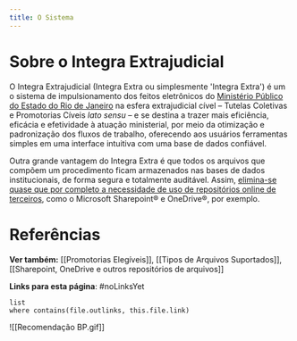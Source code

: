```yaml
---
title: O Sistema
---
```

# Sobre o Integra Extrajudicial

O Integra Extrajudicial (Integra Extra ou simplesmente 'Integra Extra') é um o sistema de impulsionamento dos feitos eletrônicos do [Ministério Público do Estado do Rio de Janeiro](https://www.mprj.mp.br/) na esfera extrajudicial cível – Tutelas Coletivas e Promotorias Cíveis _lato sensu_ – e se destina a trazer mais eficiência, eficácia e efetividade à atuação ministerial, por meio da otimização e padronização dos fluxos de trabalho, oferecendo aos usuários ferramentas simples em uma interface intuitiva com uma base de dados confiável.

Outra grande vantagem do Integra Extra é que todos os arquivos que compõem um procedimento ficam armazenados nas bases de dados institucionais, de forma segura e totalmente auditável. Assim, <u>elimina-se quase que por completo a necessidade de uso de repositórios online de terceiros</u>, como o Microsoft Sharepoint® e OneDrive®, por exemplo.
# Referências

**Ver também:** [[Promotorias Elegíveis]], [[Tipos de Arquivos Suportados]], [[Sharepoint, OneDrive e outros repositórios de arquivos]]

**Links para esta página**: #noLinksYet
```dataview
list
where contains(file.outlinks, this.file.link)
```

![[Recomendação BP.gif]]